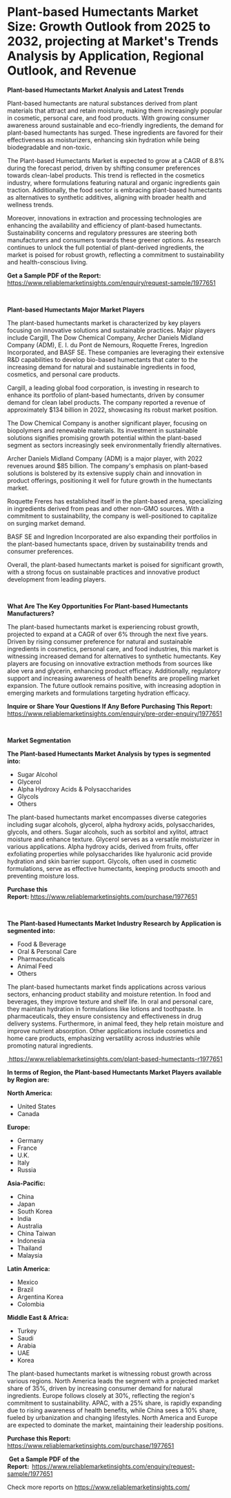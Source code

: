 <p><h1>Plant-based Humectants Market Size: Growth Outlook from 2025 to 2032, projecting at Market's Trends Analysis by Application, Regional Outlook, and Revenue</h1></p><p><strong>Plant-based Humectants Market Analysis and Latest Trends</strong></p>
<p><p>Plant-based humectants are natural substances derived from plant materials that attract and retain moisture, making them increasingly popular in cosmetic, personal care, and food products. With growing consumer awareness around sustainable and eco-friendly ingredients, the demand for plant-based humectants has surged. These ingredients are favored for their effectiveness as moisturizers, enhancing skin hydration while being biodegradable and non-toxic.</p><p>The Plant-based Humectants Market is expected to grow at a CAGR of 8.8% during the forecast period, driven by shifting consumer preferences towards clean-label products. This trend is reflected in the cosmetics industry, where formulations featuring natural and organic ingredients gain traction. Additionally, the food sector is embracing plant-based humectants as alternatives to synthetic additives, aligning with broader health and wellness trends. </p><p>Moreover, innovations in extraction and processing technologies are enhancing the availability and efficiency of plant-based humectants. Sustainability concerns and regulatory pressures are steering both manufacturers and consumers towards these greener options. As research continues to unlock the full potential of plant-derived ingredients, the market is poised for robust growth, reflecting a commitment to sustainability and health-conscious living.</p></p>
<p><strong>Get a Sample PDF of the Report:&nbsp;</strong> <a href="https://www.reliablemarketinsights.com/enquiry/request-sample/1977651?utm_campaign=2100&utm_medium=2&utm_source=Github&utm_content=ia&utm_term=10022025&utm_id=plant-based-humectants">https://www.reliablemarketinsights.com/enquiry/request-sample/1977651</a></p>
<p>&nbsp;</p>
<p><strong>Plant-based Humectants Major Market Players</strong></p>
<p><p>The plant-based humectants market is characterized by key players focusing on innovative solutions and sustainable practices. Major players include Cargill, The Dow Chemical Company, Archer Daniels Midland Company (ADM), E. I. du Pont de Nemours, Roquette Freres, Ingredion Incorporated, and BASF SE. These companies are leveraging their extensive R&D capabilities to develop bio-based humectants that cater to the increasing demand for natural and sustainable ingredients in food, cosmetics, and personal care products.</p><p>Cargill, a leading global food corporation, is investing in research to enhance its portfolio of plant-based humectants, driven by consumer demand for clean label products. The company reported a revenue of approximately $134 billion in 2022, showcasing its robust market position.</p><p>The Dow Chemical Company is another significant player, focusing on biopolymers and renewable materials. Its investment in sustainable solutions signifies promising growth potential within the plant-based segment as sectors increasingly seek environmentally friendly alternatives.</p><p>Archer Daniels Midland Company (ADM) is a major player, with 2022 revenues around $85 billion. The company's emphasis on plant-based solutions is bolstered by its extensive supply chain and innovation in product offerings, positioning it well for future growth in the humectants market.</p><p>Roquette Freres has established itself in the plant-based arena, specializing in ingredients derived from peas and other non-GMO sources. With a commitment to sustainability, the company is well-positioned to capitalize on surging market demand.</p><p>BASF SE and Ingredion Incorporated are also expanding their portfolios in the plant-based humectants space, driven by sustainability trends and consumer preferences.</p><p>Overall, the plant-based humectants market is poised for significant growth, with a strong focus on sustainable practices and innovative product development from leading players.</p></p>
<p>&nbsp;</p>
<p><strong>What Are The Key Opportunities For Plant-based Humectants Manufacturers?</strong></p>
<p><p>The plant-based humectants market is experiencing robust growth, projected to expand at a CAGR of over 6% through the next five years. Driven by rising consumer preference for natural and sustainable ingredients in cosmetics, personal care, and food industries, this market is witnessing increased demand for alternatives to synthetic humectants. Key players are focusing on innovative extraction methods from sources like aloe vera and glycerin, enhancing product efficacy. Additionally, regulatory support and increasing awareness of health benefits are propelling market expansion. The future outlook remains positive, with increasing adoption in emerging markets and formulations targeting hydration efficacy.</p></p>
<p><strong>Inquire or Share Your Questions If Any Before Purchasing This Report:</strong> <a href="https://www.reliablemarketinsights.com/enquiry/pre-order-enquiry/1977651?utm_campaign=2100&utm_medium=2&utm_source=Github&utm_content=ia&utm_term=10022025&utm_id=plant-based-humectants">https://www.reliablemarketinsights.com/enquiry/pre-order-enquiry/1977651</a></p>
<p>&nbsp;</p>
<p><strong>Market Segmentation</strong></p>
<p><strong>The Plant-based Humectants Market Analysis by types is segmented into:</strong></p>
<p><ul><li>Sugar Alcohol</li><li>Glycerol</li><li>Alpha Hydroxy Acids & Polysaccharides</li><li>Glycols</li><li>Others</li></ul></p>
<p><p>The plant-based humectants market encompasses diverse categories including sugar alcohols, glycerol, alpha hydroxy acids, polysaccharides, glycols, and others. Sugar alcohols, such as sorbitol and xylitol, attract moisture and enhance texture. Glycerol serves as a versatile moisturizer in various applications. Alpha hydroxy acids, derived from fruits, offer exfoliating properties while polysaccharides like hyaluronic acid provide hydration and skin barrier support. Glycols, often used in cosmetic formulations, serve as effective humectants, keeping products smooth and preventing moisture loss.</p></p>
<p><strong>Purchase this Report:&nbsp;</strong><a href="https://www.reliablemarketinsights.com/purchase/1977651?utm_campaign=2100&utm_medium=2&utm_source=Github&utm_content=ia&utm_term=10022025&utm_id=plant-based-humectants">https://www.reliablemarketinsights.com/purchase/1977651</a></p>
<p>&nbsp;</p>
<p><strong>The Plant-based Humectants Market Industry Research by Application is segmented into:</strong></p>
<p><ul><li>Food & Beverage</li><li>Oral & Personal Care</li><li>Pharmaceuticals</li><li>Animal Feed</li><li>Others</li></ul></p>
<p><p>The plant-based humectants market finds applications across various sectors, enhancing product stability and moisture retention. In food and beverages, they improve texture and shelf life. In oral and personal care, they maintain hydration in formulations like lotions and toothpaste. In pharmaceuticals, they ensure consistency and effectiveness in drug delivery systems. Furthermore, in animal feed, they help retain moisture and improve nutrient absorption. Other applications include cosmetics and home care products, emphasizing versatility across industries while promoting natural ingredients.</p></p>
<p><a href="https://www.reliablemarketinsights.com/plant-based-humectants-r1977651?utm_campaign=2100&utm_medium=2&utm_source=Github&utm_content=ia&utm_term=10022025&utm_id=plant-based-humectants">&nbsp;https://www.reliablemarketinsights.com/plant-based-humectants-r1977651</a></p>
<p><strong>In terms of Region, the Plant-based Humectants Market Players available by Region are:</strong></p>
<p>
    <p> <strong> North America: </strong>
        <ul>
            <li>United States</li>
            <li>Canada</li>
        </ul>
        </p> 
    <p> <strong> Europe: </strong>
        <ul>
            <li>Germany</li>
            <li>France</li>
            <li>U.K.</li>
            <li>Italy</li>
            <li>Russia</li>
        </ul>
        </p> 
    <p> <strong> Asia-Pacific: </strong>
        <ul>
            <li>China</li>
            <li>Japan</li>
            <li>South Korea</li>
            <li>India</li>
            <li>Australia</li>
            <li>China Taiwan</li>
            <li>Indonesia</li>
            <li>Thailand</li>
            <li>Malaysia</li>
        </ul>
        </p> 
    <p> <strong> Latin America: </strong>
        <ul>
            <li>Mexico</li>
            <li>Brazil</li>
            <li>Argentina Korea</li>
            <li>Colombia</li>
        </ul>
        </p> 
    <p> <strong> Middle East & Africa: </strong>
        <ul>
            <li>Turkey</li>
            <li>Saudi</li>
            <li>Arabia</li>
            <li>UAE</li>
            <li>Korea</li>
        </ul>
    </p>
    </p>
<p><p>The plant-based humectants market is witnessing robust growth across various regions. North America leads the segment with a projected market share of 35%, driven by increasing consumer demand for natural ingredients. Europe follows closely at 30%, reflecting the region's commitment to sustainability. APAC, with a 25% share, is rapidly expanding due to rising awareness of health benefits, while China sees a 10% share, fueled by urbanization and changing lifestyles. North America and Europe are expected to dominate the market, maintaining their leadership positions.</p></p>
<p><strong>Purchase this Report: </strong><a href="https://www.reliablemarketinsights.com/purchase/1977651?utm_campaign=2100&utm_medium=2&utm_source=Github&utm_content=ia&utm_term=10022025&utm_id=plant-based-humectants">https://www.reliablemarketinsights.com/purchase/1977651</a></p>
<p>&nbsp;<strong>Get a Sample PDF of the Report:&nbsp;&nbsp;</strong><a href="https://www.reliablemarketinsights.com/enquiry/request-sample/1977651?utm_campaign=2100&utm_medium=2&utm_source=Github&utm_content=ia&utm_term=10022025&utm_id=plant-based-humectants">https://www.reliablemarketinsights.com/enquiry/request-sample/1977651</a></p>
<p><strong></strong></p>
<p>Check more reports on <a href="https://www.reliablemarketinsights.com/?utm_campaign=2100&utm_medium=2&utm_source=Github&utm_content=ia&utm_term=10022025&utm_id=plant-based-humectants">https://www.reliablemarketinsights.com/</a></p>